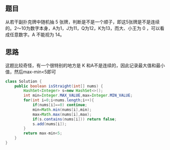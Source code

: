 ## 题目

从若干副扑克牌中随机抽 5 张牌，判断是不是一个顺子，即这5张牌是不是连续的。2～10为数字本身，A为1，J为11，Q为12，K为13，而大、小王为 0 ，可以看成任意数字。A 不能视为 14。

## 思路

这题比较奇怪，有一个很特别的地方是 K 和A不是连续的，因此记录最大值和最小值，然后max-min<5即可

```java
class Solution {
    public boolean isStraight(int[] nums) {
        HashSet<Integer> s=new HashSet<>();
        int min=Integer.MAX_VALUE,max=Integer.MIN_VALUE;
        for(int i=0;i<nums.length;i++){
            if(nums[i]==0) continue;
            min=Math.min(nums[i],min);
            max=Math.max(nums[i],max);
            if(s.contains(nums[i])) return false;
            s.add(nums[i]);
        }
        return max-min<5;
    }
}
```

